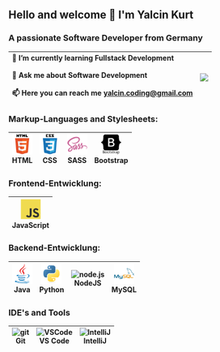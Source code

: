 
## Hello and welcome 👋 I'm Yalcin Kurt
### A passionate Software Developer from Germany




| 🌱 I’m currently learning **Fullstack Development** <br><br> 💬 Ask me about **Software Development** <br><br> 📫 Here you can reach me **yalcin.coding@gmail.com** | <a href="https://github.com/anuraghazra/github-readme-stats"><img align="center" src="https://github-readme-stats.vercel.app/api/top-langs/?username=anuraghazra&layout=compact&theme=buefy&hide_border=true" /></a> |
|:----|----|



### Markup-Languages and Stylesheets:
| [](https://www.w3.org/html/) <img src="https://raw.githubusercontent.com/devicons/devicon/master/icons/html5/html5-original-wordmark.svg" alt="html5" width="40" height="40"/><br>HTML | [](https://www.w3schools.com/css/) <img src="https://raw.githubusercontent.com/devicons/devicon/master/icons/css3/css3-original-wordmark.svg" alt="css3" width="40" height="40"/><br>CSS | [](https://sass-lang.com) <img src="https://raw.githubusercontent.com/devicons/devicon/master/icons/sass/sass-original.svg" alt="sass" width="40" height="40"/><br>SASS | [](https://getbootstrap.com) <img src="https://raw.githubusercontent.com/devicons/devicon/master/icons/bootstrap/bootstrap-plain-wordmark.svg" alt="bootstrap" width="40" height="40"/><br>Bootstrap |
|----|----|----|----|



### Frontend-Entwicklung:
| [](https://developer.mozilla.org/en-US/docs/Web/JavaScript) <img src="https://raw.githubusercontent.com/devicons/devicon/master/icons/javascript/javascript-original.svg" alt="javascript" width="40" height="40"/><br>JavaScript |
|----|



### Backend-Entwicklung:
| [](https://www.java.com) <img src="https://raw.githubusercontent.com/devicons/devicon/master/icons/java/java-original.svg" alt="java" width="40" height="40"/><br>Java | [](https://www.python.org) <img src="https://raw.githubusercontent.com/devicons/devicon/master/icons/python/python-original.svg" alt="python" width="40" height="40"/><br>Python | [](https://nodejs.org/en) <img src="https://upload.wikimedia.org/wikipedia/commons/d/d9/Node.js_logo.svg" alt="node.js" width="40" height="40"/><br>NodeJS | [](https://www.mysql.com/) <img src="https://raw.githubusercontent.com/devicons/devicon/master/icons/mysql/mysql-original-wordmark.svg" alt="mysql" width="40" height="40"/><br>MySQL |
|----|----|----|----|



### IDE's and Tools
| [](https://git-scm.com/) <img src="https://www.vectorlogo.zone/logos/git-scm/git-scm-icon.svg" alt="git" width="40" height="40"/><br>Git | [](https://code.visualstudio.com/) <img src="https://upload.wikimedia.org/wikipedia/commons/9/9a/Visual_Studio_Code_1.35_icon.svg" alt="VSCode" width="40" height="40"/><br>VS Code | [](https://www.jetbrains.com/de-de/idea/) <img src="https://upload.wikimedia.org/wikipedia/commons/9/9c/IntelliJ_IDEA_Icon.svg" alt="IntelliJ" width="40" height="40"/><br>IntelliJ 
|----|----|----|


  








<!-- <a href="https://github.com/anuraghazra/github-readme-stats"><img align="center" src="https://github-readme-stats.vercel.app/api?username=YalcinKurt89&show_icons=true&include_all_commits=true&theme=buefy&hide_border=true" alt="Anurag's github stats" /></a> -->
<!-- [![YalcinKurt89's GitHub | Languages Over Time](https://stats.quine.sh/YalcinKurt89/languages-over-time?theme=dark)](http://localhost:3000?utm_source=widgets&utm_campaign=YalcinKurt89) -->
